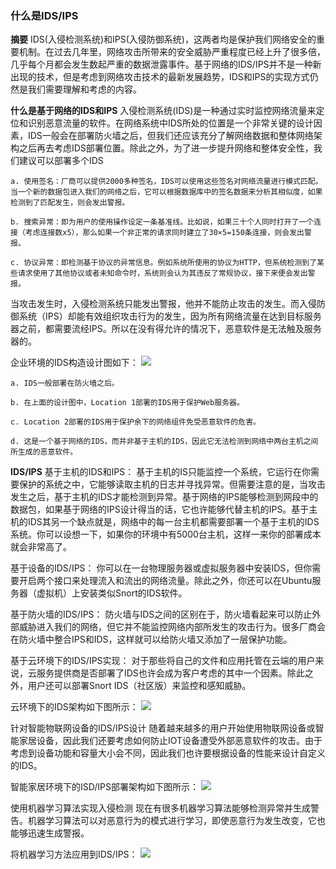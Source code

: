 ### 什么是IDS/IPS ###

<b>摘要</b>
IDS(入侵检测系统)和IPS(入侵防御系统)，这两者均是保护我们网络安全的重要机制。在过去几年里，网络攻击所带来的安全威胁严重程度已经上升了很多倍，几乎每个月都会发生数起严重的数据泄露事件。基于网络的IDS/IPS并不是一种新出现的技术，但是考虑到网络攻击技术的最新发展趋势，IDS和IPS的实现方式仍然是我们需要理解和考虑的内容。

<b>什么是基于网络的IDS和IPS</b>
入侵检测系统(IDS)是一种通过实时监控网络流量来定位和识别恶意流量的软件。在网络系统中IDS所处的位置是一个非常关键的设计因素，IDS一般会在部署防火墙之后，但我们还应该充分了解网络数据和整体网络架构之后再去考虑IDS部署位置。除此之外，为了进一步提升网络和整体安全性，我们建议可以部署多个IDS
```
a. 使用签名：厂商可以提供2000多种签名，IDS可以使用这些签名对网络流量进行模式匹配。当一个新的数据包进入我们的网络之后，它可以根据数据库中的签名数据来分析其相似度，如果检测到了匹配发生，则会发出警报。

b. 搜索异常：即为用户的使用操作设定一条基准线。比如说，如果三十个人同时打开了一个连接（考虑连接数x5），那么如果一个非正常的请求同时建立了30×5=150条连接，则会发出警报。

c. 协议异常：即检测基于协议的异常信息。例如系统所使用的协议为HTTP，但系统检测到了某些请求使用了其他协议或者未知命令时，系统则会认为其违反了常规协议，接下来便会发出警报。
```
当攻击发生时，入侵检测系统只能发出警报，他并不能防止攻击的发生。而入侵防御系统（IPS）却能有效组织攻击行为的发生，因为所有网络流量在达到目标服务器之前，都需要流经IPS。所以在没有得允许的情况下，恶意软件是无法触及服务器的。

企业环境的IDS构造设计图如下：
![](https://s2.ax1x.com/2019/03/29/A0VFHJ.png)

```
a. IDS一般部署在防火墙之后。

b. 在上面的设计图中，Location 1部署的IDS用于保护Web服务器。

c. Location 2部署的IDS用于保护余下的网络组件免受恶意软件的危害。

d. 这是一个基于网络的IDS，而并非基于主机的IDS，因此它无法检测到网络中两台主机之间所生成的恶意软件。
```
<b>IDS/IPS</b>
基于主机的IDS和IPS：
基于主机的IS只能监控一个系统，它运行在你需要保护的系统之中，它能够读取主机的日志并寻找异常。但需要注意的是，当攻击发生之后，基于主机的IDS才能检测到异常。基于网络的IPS能够检测到网段中的数据包，如果基于网络的IPS设计得当的话，它也许能够代替主机的IPS。基于主机的IDS其另一个缺点就是，网络中的每一台主机都需要部署一个基于主机的IDS系统。你可以设想一下，如果你的环境中有5000台主机，这样一来你的部署成本就会非常高了。

基于设备的IDS/IPS：
你可以在一台物理服务器或虚拟服务器中安装IDS，但你需要开启两个接口来处理流入和流出的网络流量。除此之外，你还可以在Ubuntu服务器（虚拟机）上安装类似Snort的IDS软件。

基于防火墙的IDS/IPS：
防火墙与IDS之间的区别在于，防火墙看起来可以防止外部威胁进入我们的网络，但它并不能监控网络内部所发生的攻击行为。很多厂商会在防火墙中整合IPS和IDS，这样就可以给防火墙又添加了一层保护功能。

基于云环境下的IDS/IPS实现：
对于那些将自己的文件和应用托管在云端的用户来说，云服务提供商是否部署了IDS也许会成为客户考虑的其中一个因素。除此之外，用户还可以部署Snort IDS（社区版）来监控和感知威胁。

云环境下的IDS架构如下图所示：
![](https://s2.ax1x.com/2019/03/29/A0VNgf.png)


针对智能物联网设备的IDS/IPS设计
随着越来越多的用户开始使用物联网设备或智能家居设备，因此我们还要考虑如何防止IOT设备遭受外部恶意软件的攻击。由于考虑到设备功能和容量大小会不同，因此我们也许要根据设备的性能来设计自定义的IDS。

智能家居环境下的ISD/IPS部署架构如下图所示：
![](https://s2.ax1x.com/2019/03/29/A0VYCt.png)

使用机器学习算法实现入侵检测
现在有很多机器学习算法能够检测异常并生成警告。机器学习算法可以对恶意行为的模式进行学习，即使恶意行为发生改变，它也能够迅速生成警报。

将机器学习方法应用到IDS/IPS：
![](https://s2.ax1x.com/2019/03/29/A0Vg2V.png)